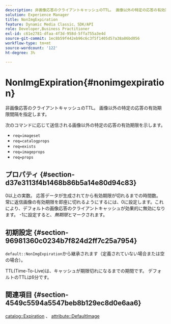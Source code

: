 ```yaml
---
description: 非画像応答のクライアントキャッシュのTTL。 画像以外の特定の応答の有効期限間隔を指定します。
solution: Experience Manager
title: NonImgExpiration
feature: Dynamic Media Classic、SDK/API
role: Developer,Business Practitioner
exl-id: c61e2781-dfaa-4f3d-958d-5ffa755a3e4d
source-git-commit: 1ec8b59f442eb96c6c3f5f1405d57a38a86bd056
workflow-type: tm+mt
source-wordcount: '122'
ht-degree: 3%

---
```


# NonImgExpiration{#nonimgexpiration}

非画像応答のクライアントキャッシュのTTL。 画像以外の特定の応答の有効期限間隔を指定します。

次のコマンドに応じて送信される画像以外の特定の応答の有効期限を示します。

* `req=imageset`
* `req=catalogprops`
* `req=exists`
* `req=imageprops`
* `req=props`

## プロパティ {#section-d37e3113f4b1468b86b5a14e80d94c83}

0以上の実数。 応答データが生成されてから有効期限が切れるまでの時間数。 常に返信画像の有効期限を即座に切れるようにするには、0に設定します。これにより、デフォルトの画像応答のクライアントキャッシュが効果的に無効になります。 -1に設定すると、*無期限*&#x200B;とマークされます。

## 初期設定 {#section-96981360c0234b7f824d2ff7c25a7954}

`default::NonImgExpiration`から継承されます（定義されていない場合または空の場合）。

TTL(Time-To-Live)は、キャッシュが期限切れになるまでの期間です。 デフォルトのTTLは6分です。

## 関連項目 {#section-4549c5594a5547beb8b129ec8d0e6aa6}

[catalog::Expiration](../../../../../is-api/image-catalog/image-serving-api-ref/c-image-catalog-reference/c-image-svg-data-reference/c-image-data-reference/r-expiration-cat.md#reference-a7afd668ecbb4d2da65d86259aa6a28a) 、 [attribute::DefaultImage](../../../../../is-api/image-catalog/image-serving-api-ref/c-image-catalog-reference/c-attributes-reference/r-is-cat-defaultimage.md#reference-8e9900e129f54ed68462a3c2fc3bc433)
